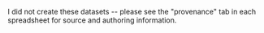 I did not create these datasets -- please see the "provenance" tab in each spreadsheet for source and authoring information.
